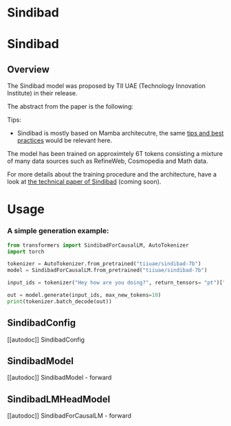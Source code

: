 <!--Copyright 2024 The HuggingFace Team. All rights reserved.

Licensed under the Apache License, Version 2.0 (the "License"); you may not use this file except in compliance with
the License. You may obtain a copy of the License at

http://www.apache.org/licenses/LICENSE-2.0

Unless required by applicable law or agreed to in writing, software distributed under the License is distributed on
an "AS IS" BASIS, WITHOUT WARRANTIES OR CONDITIONS OF ANY KIND, either express or implied. See the License for the
specific language governing permissions and limitations under the License.

⚠️ Note that this file is in Markdown but contain specific syntax for our doc-builder (similar to MDX) that may not be
rendered properly in your Markdown viewer.

-->

# Sindibad

# Sindibad

## Overview

The Sindibad model was proposed by TII UAE (Technology Innovation Institute) in their release.

The abstract from the paper is the following:

*<INSERT PAPER ABSTRACT HERE>*

Tips:

- Sindibad is mostly based on Mamba architecutre, the same [tips and best practices](./mamba) would be relevant here.

The model has been trained on approximtely 6T tokens consisting a mixture of many data sources such as RefineWeb, Cosmopedia and Math data.

For more details about the training procedure and the architecture, have a look at [the technical paper of Sindibad]() (coming soon).

# Usage

### A simple generation example: 

```python 
from transformers import SindibadForCausalLM, AutoTokenizer
import torch

tokenizer = AutoTokenizer.from_pretrained("tiiuae/sindibad-7b")
model = SindibadForCausalLM.from_pretrained("tiiuae/sindibad-7b")

input_ids = tokenizer("Hey how are you doing?", return_tensors= "pt")["input_ids"]

out = model.generate(input_ids, max_new_tokens=10)
print(tokenizer.batch_decode(out))
```


## SindibadConfig

[[autodoc]] SindibadConfig

## SindibadModel

[[autodoc]] SindibadModel
    - forward

## SindibadLMHeadModel

[[autodoc]] SindibadForCausalLM
    - forward
